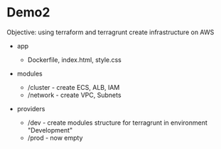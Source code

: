 # Demo2
Objective: using terraform and terragrunt create infrastructure on AWS

- app
    - Dockerfile, index.html, style.css

- modules
    - /cluster - create ECS, ALB, IAM
    - /network - create VPC, Subnets
- providers
    - /dev - create modules structure for terragrunt in environment "Development"
    - /prod - now empty
